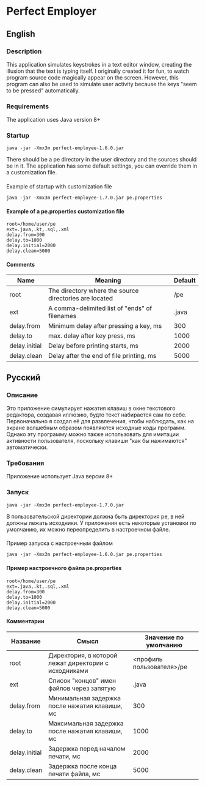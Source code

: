 # Perfect Employer

## English

### Description
This application simulates keystrokes in a text editor window, creating the illusion that the text is typing itself. I originally created it for fun, to watch program source code magically appear on the screen. However, this program can also be used to simulate user activity because the keys "seem to be pressed" automatically.

### Requirements
The application uses Java version 8+

### Startup

```shell
java -jar -Xmx3m perfect-employee-1.6.0.jar
```

There should be a pe directory in the user directory and the sources should be in it.
The application has some default settings, you can override them in a customization file.

####
Example of startup with customization file

```shell
java -jar -Xmx3m perfect-employee-1.7.0.jar pe.properties
```

#### Example of a pe.properties customization file

```
root=/home/user/pe
ext=.java,.kt,.sql,.xml
delay.from=300
delay.to=1000
delay.initial=2000
delay.clean=5000
```
#### Comments

| Name          | Meaning                                                | Default           |
|---------------|--------------------------------------------------------|-------------------|
| root          | The directory where the source directories are located | <user profile>/pe |
| ext           | A comma-delimited list of "ends" of filenames          | .java             |
| delay.from    | Minimum delay after pressing a key, ms                 | 300               |
| delay.to      | max. delay after key press, ms                         | 1000              |
| delay.initial | Delay before printing starts, ms                       | 2000              |
| delay.clean   | Delay after the end of file printing, ms               | 5000              |


## Русский

### Описание
Это приложение симулирует нажатия клавиш в окне текстового редактора, создавая иллюзию, будто текст набирается сам по себе. Первоначально я создал её для развлечения, чтобы наблюдать, как на экране волшебным образом появляются исходные коды программ. Однако эту программу можно также использовать для имитации активности пользователя, поскольку клавиши "как бы нажимаются" автоматически.

### Требования
Приложение использует Java версии 8+

### Запуск

```shell
java -jar -Xmx3m perfect-employee-1.7.0.jar
```

В пользовательской директории должна быть директория pe, в ней должны лежать исходники.
У приложения есть некоторые установки по умолчанию, их можно переопределить в настроечном файле.

####
Пример запуска с настроечным файлом

```shell
java -jar -Xmx3m perfect-employee-1.6.0.jar pe.properties
```

#### Пример настроечного файла pe.properties

```
root=/home/user/pe
ext=.java,.kt,.sql,.xml
delay.from=300
delay.to=1000
delay.initial=2000
delay.clean=5000
```
#### Комментарии

| Название      | Смысл                                                | Значение по умолчанию     |
|---------------|------------------------------------------------------|---------------------------|
| root          | Директория, в которой лежат директории с исходниками | <профиль пользователя>/pe |
| ext           | Список "концов" имен файлов через запятую            | .java                     |
| delay.from    | Минимальная задержка после нажатия клавиши, мс       | 300                       |
| delay.to      | Максимальная задержка после нажатия клавиши, мс      | 1000                      |
| delay.initial | Задержка перед началом печати, мс                    | 2000                      |
| delay.clean   | Задержка после конца печати файла, мс                | 5000                      |

